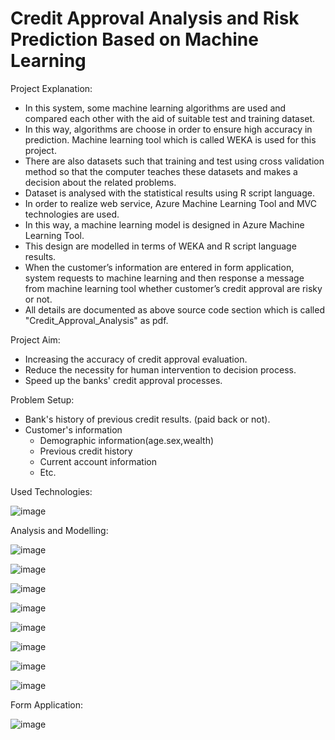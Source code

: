 # Credit Approval Analysis and Risk Prediction Based on Machine Learning



Project Explanation: 
  
  - In this system, some machine learning algorithms are used and compared each other with the aid of suitable test and training dataset.
  - In this way, algorithms are choose in order to ensure high accuracy in prediction. Machine learning tool which is called WEKA is used for this project.
  - There are also datasets such that training and test using cross validation method so that the computer teaches these datasets and makes a decision about the related problems.
  - Dataset is analysed with the statistical results using R script language.
  - In order to realize web service, Azure Machine Learning Tool and MVC technologies are used.
  - In this way, a machine learning model is designed in Azure Machine Learning Tool.
  - This design are modelled in terms of WEKA and R script language results.
  - When the customer’s information are entered in form application, system requests to machine learning and then response a message from machine learning tool whether customer’s credit approval are risky or not.
  - All details are documented as above source code section which is called "Credit_Approval_Analysis" as pdf.
  
 Project Aim:
 
  - Increasing the accuracy of credit approval evaluation.
  - Reduce the necessity for human intervention to decision process.
  - Speed up the banks' credit approval processes.
  
  Problem Setup:
  
  - Bank's history of previous credit results. (paid back or not).
  - Customer's information
    - Demographic information(age.sex,wealth)
    - Previous credit history
    - Current account information
    - Etc.
  
 Used Technologies:
 
 
  ![image](https://user-images.githubusercontent.com/102985575/198843841-f1803e43-18e7-4a69-8694-3e156d5ee09e.png)
 
 Analysis and Modelling:
 
  ![image](https://user-images.githubusercontent.com/102985575/198843360-52cdaadd-b414-4280-9187-ec44da6a1946.png)



  ![image](https://user-images.githubusercontent.com/102985575/198843591-b23e2e51-68ff-4748-ba07-44b36d77c5b6.png)


  ![image](https://user-images.githubusercontent.com/102985575/198843600-79775211-fe27-49da-86f3-61c43eafd9a1.png)

  ![image](https://user-images.githubusercontent.com/102985575/198843617-09d79dd8-6796-49a8-8359-d023807ef688.png)

  ![image](https://user-images.githubusercontent.com/102985575/198843639-37084501-760b-4345-ae83-257629e31dc0.png)

  ![image](https://user-images.githubusercontent.com/102985575/198843652-d06ee056-4a72-4831-aa68-7886962f24fb.png)

  ![image](https://user-images.githubusercontent.com/102985575/198843660-228f37a2-d6f8-4f21-9a6a-fd4c47d5248a.png)

  ![image](https://user-images.githubusercontent.com/102985575/198843667-86b8ce59-aa0b-461d-b6f4-9c64b5fc8d3e.png)


Form Application:

![image](https://user-images.githubusercontent.com/102985575/198843913-1034fe26-2c88-496e-8c47-e01a9ebc4298.png)









